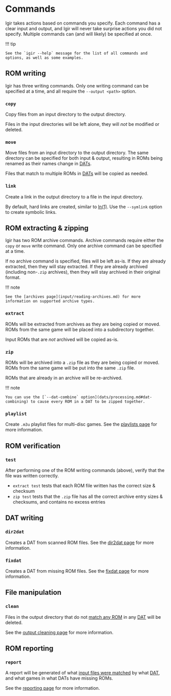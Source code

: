# Commands

Igir takes actions based on commands you specify. Each command has a clear input and output, and Igir will never take surprise actions you did not specify. Multiple commands can (and will likely) be specified at once.

!!! tip

    See the `igir --help` message for the list of all commands and options, as well as some examples.

## ROM writing

Igir has three writing commands. Only one writing command can be specified at a time, and all require the `--output <path>` option.

### `copy`

Copy files from an input directory to the output directory.

Files in the input directories will be left alone, they will _not_ be modified or deleted.

### `move`

Move files from an input directory to the output directory. The same directory can be specified for both input & output, resulting in ROMs being renamed as their names change in [DATs](dats/introduction.md).

Files that match to multiple ROMs in [DATs](dats/introduction.md) will be copied as needed.

### `link`

Create a link in the output directory to a file in the input directory.

By default, hard links are created, similar to [ln(1)](https://linux.die.net/man/1/ln). Use the `--symlink` option to create symbolic links.

## ROM extracting & zipping

Igir has two ROM archive commands. Archive commands require either the `copy` or `move` write command. Only one archive command can be specified at a time.

If no archive command is specified, files will be left as-is. If they are already extracted, then they will stay extracted. If they are already archived (including non-`.zip` archives), then they will stay archived in their original format.

!!! note

    See the [archives page](input/reading-archives.md) for more information on supported archive types.

### `extract`

ROMs will be extracted from archives as they are being copied or moved. ROMs from the same game will be placed into a subdirectory together.

Input ROMs that are _not_ archived will be copied as-is.

### `zip`

ROMs will be archived into a `.zip` file as they are being copied or moved. ROMs from the same game will be put into the same `.zip` file.

ROMs that are already in an archive will be re-archived.

!!! note

    You can use the [`--dat-combine` option](dats/processing.md#dat-combining) to cause every ROM in a DAT to be zipped together.

### `playlist`

Create `.m3u` playlist files for multi-disc games. See the [playlists page](output/playlists.md) for more information.

## ROM verification

### `test`

After performing one of the ROM writing commands (above), verify that the file was written correctly.

- `extract test` tests that each ROM file written has the correct size & checksum
- `zip test` tests that the `.zip` file has all the correct archive entry sizes & checksums, and contains no excess entries

## DAT writing

### `dir2dat`

Creates a DAT from scanned ROM files. See the [dir2dat page](dats/dir2dat.md) for more information.

### `fixdat`

Creates a DAT from missing ROM files. See the [fixdat page](dats/fixdats.md) for more information.

## File manipulation

### `clean`

Files in the output directory that do not [match any ROM](roms/matching.md) in any [DAT](dats/introduction.md) will be deleted.

See the [output cleaning page](output/cleaning.md) for more information.

## ROM reporting

### `report`

A report will be generated of what [input files were matched](roms/matching.md) by what [DAT](dats/introduction.md), and what games in what DATs have missing ROMs.

See the [reporting page](output/reporting.md) for more information.
